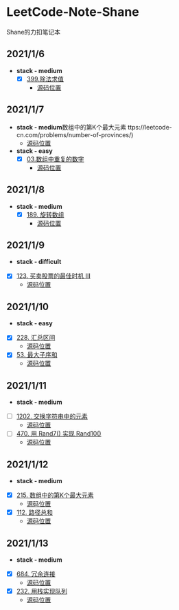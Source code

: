 # LeetCode-Note-Shane
Shane的力扣笔记本

## 2021/1/6
- **stack - medium**
   - [x] [399.除法求值](https://leetcode-cn.com/problems/evaluate-division/)
     - [源码位置](src/com/日期归档/l2021年01月06日/除法求值/Solution.java)
## 2021/1/7
- **stack - medium**数组中的第K个最大元素
ttps://leetcode-cn.com/problems/number-of-provinces/)
     - [源码位置](src/com/日期归档/l2021年01月07日/省份数量/Solution.java)
- **stack - easy**
   - [x] [03.数组中重复的数字](https://leetcode-cn.com/problems/shu-zu-zhong-zhong-fu-de-shu-zi-lcof/)
     - [源码位置](src/com/日期归档/l2021年01月07日/数组中重复的数字/Solution.java)
 ## 2021/1/8
 - **stack - medium**
    - [x] [189. 旋转数组](https://leetcode-cn.com/problems/rotate-array/)
      - [源码位置](src/com/日期归档/l2021年01月08日/旋转数组/Solution.java)
## 2021/1/9
- **stack - difficult**
 - [x] [123. 买卖股票的最佳时机 III](https://leetcode-cn.com/problems/best-time-to-buy-and-sell-stock-iii/)
   - [源码位置](src/com/日期归档/l2021年01月09日/买卖股票的最佳时机III/Solution.java)
## 2021/1/10
- **stack - easy**
 - [x] [228. 汇总区间](https://leetcode-cn.com/problems/summary-ranges/)
   - [源码位置](src/com/日期归档/l2021年01月10日/汇总区间/Solution.java)
 - [x] [53. 最大子序和](https://leetcode-cn.com/problems/maximum-subarray/)
   - [源码位置](src/com/日期归档/l2021年01月10日/最大子序和/Solution.java)
## 2021/1/11
- **stack - medium**
 - [ ] [1202. 交换字符串中的元素](https://leetcode-cn.com/problems/smallest-string-with-swaps/)
   - [源码位置](src/com/日期归档/l2021年01月11日/交换字符串中的元素/Solution.java)
  - [ ] [470. 用 Rand7() 实现 Rand10()](https://leetcode-cn.com/problems/implement-rand10-using-rand7/)
    - [源码位置](src/com/日期归档/l2021年01月11日/用Rand7实现Rand10/Solution.java)
## 2021/1/12
- **stack - medium**
 - [x] [215. 数组中的第K个最大元素](https://leetcode-cn.com/problems/kth-largest-element-in-an-array/)
   - [源码位置](src/com/日期归档/l2021年01月12日/数组中的第个最大元素/Solution.java)
 - [x] [112. 路径总和](https://leetcode-cn.com/problems/path-sum/)
   - [源码位置](src/com/日期归档/l2021年01月12日/路经总和/Solution.java)
## 2021/1/13
- **stack - medium**
 - [x] [684. 冗余连接](https://leetcode-cn.com/problems/redundant-connection/)
   - [源码位置](src/com/日期归档/l2021年01月13日/冗余连接/Solution.java)
 - [x] [232. 用栈实现队列](https://leetcode-cn.com/problems/implement-queue-using-stacks/)
   - [源码位置](src/com/日期归档/l2021年01月13日/用栈实现队列/Solution.java)
 
  
  